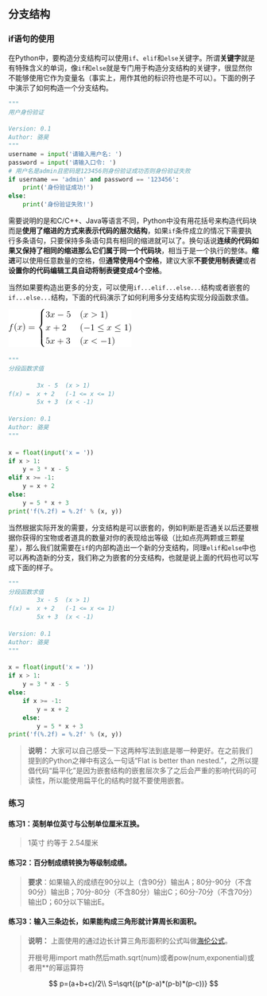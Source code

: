 ## 分支结构

### if语句的使用

在Python中，要构造分支结构可以使用`if`、`elif`和`else`关键字。所谓**关键字**就是有特殊含义的单词，像`if`和`else`就是专门用于构造分支结构的关键字，很显然你不能够使用它作为变量名（事实上，用作其他的标识符也是不可以）。下面的例子中演示了如何构造一个分支结构。

```Python
"""
用户身份验证

Version: 0.1
Author: 骆昊
"""
username = input('请输入用户名: ')
password = input('请输入口令: ')
# 用户名是admin且密码是123456则身份验证成功否则身份验证失败
if username == 'admin' and password == '123456':
    print('身份验证成功!')
else:
    print('身份验证失败!')
```

需要说明的是和C/C++、Java等语言不同，Python中没有用花括号来构造代码块而是**使用了缩进的方式来表示代码的层次结构**，如果`if`条件成立的情况下需要执行多条语句，只要保持多条语句具有相同的缩进就可以了。换句话说**连续的代码如果又保持了相同的缩进那么它们属于同一个代码块**，相当于是一个执行的整体。**缩进**可以使用任意数量的空格，但**通常使用4个空格**，建议大家**不要使用制表键**或者**设置你的代码编辑工具自动将制表键变成4个空格**。

当然如果要构造出更多的分支，可以使用`if...elif...else...`结构或者嵌套的`if...else...`结构，下面的代码演示了如何利用多分支结构实现分段函数求值。

![$$f(x)=\begin{cases} 3x-5&\text{(x>1)}\\x+2&\text{(-1}\leq\text{x}\leq\text{1)}\\5x+3&\text {(x<-1)}\end{cases}$$](./res/formula_1.png)

```Python
"""
分段函数求值

        3x - 5  (x > 1)
f(x) =  x + 2   (-1 <= x <= 1)
        5x + 3  (x < -1)

Version: 0.1
Author: 骆昊
"""

x = float(input('x = '))
if x > 1:
    y = 3 * x - 5
elif x >= -1:
    y = x + 2
else:
    y = 5 * x + 3
print('f(%.2f) = %.2f' % (x, y))
```

当然根据实际开发的需要，分支结构是可以嵌套的，例如判断是否通关以后还要根据你获得的宝物或者道具的数量对你的表现给出等级（比如点亮两颗或三颗星星），那么我们就需要在`if`的内部构造出一个新的分支结构，同理`elif`和`else`中也可以再构造新的分支，我们称之为嵌套的分支结构，也就是说上面的代码也可以写成下面的样子。

```Python
"""
分段函数求值
		3x - 5	(x > 1)
f(x) =	x + 2	(-1 <= x <= 1)
		5x + 3	(x < -1)

Version: 0.1
Author: 骆昊
"""

x = float(input('x = '))
if x > 1:
    y = 3 * x - 5
else:
    if x >= -1:
        y = x + 2
    else:
        y = 5 * x + 3
print('f(%.2f) = %.2f' % (x, y))
```

> **说明：** 大家可以自己感受一下这两种写法到底是哪一种更好。在之前我们提到的Python之禅中有这么一句话“Flat is better than nested.”，之所以提倡代码“扁平化”是因为嵌套结构的嵌套层次多了之后会严重的影响代码的可读性，所以能使用扁平化的结构时就不要使用嵌套。

### 练习

#### 练习1：英制单位英寸与公制单位厘米互换。

> 1英寸 约等于 2.54厘米

#### 练习2：百分制成绩转换为等级制成绩。

> **要求**：如果输入的成绩在90分以上（含90分）输出A；80分-90分（不含90分）输出B；70分-80分（不含80分）输出C；60分-70分（不含70分）输出D；60分以下输出E。

#### 练习3：输入三条边长，如果能构成三角形就计算周长和面积。

> **说明：** 上面使用的通过边长计算三角形面积的公式叫做[海伦公式](https://zh.wikipedia.org/zh-hans/海伦公式)。
>
> 开根号用import math然后math.sqrt(num)或者pow(num,exponential)或者用**的幂运算符

$$
p=(a+b+c)/2\\
S=\sqrt{(p*(p-a)*(p-b)*(p-c))}
$$

